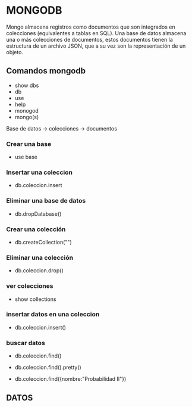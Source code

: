 # MONGODB

Mongo almacena registros como documentos que son integrados en colecciones (equivalentes a tablas en SQL). Una base de datos almacena una o más colecciones de documentos, estos documentos tienen la estructura de un archivo JSON, que a su vez son la representación de un objeto.

## Comandos mongodb


- show dbs
- db
- use
- help
- monogod
- mongo(s)


Base de datos -> colecciones -> documentos

### Crear una base
- use base

### Insertar una coleccion
- db.coleccion.insert

### Eliminar una base de datos
- db.dropDatabase()

### Crear una colección
- db.createCollection("")

### Eliminar una colección
- db.coleccion.drop()

### ver colecciones
- show collections

### insertar datos en una coleccion
- db.coleccion.insert()

### buscar datos
- db.coleccion.find()

- db.coleccion.find().pretty()

- db.coleccion.find({nombre:"Probabilidad II"})

## DATOS

